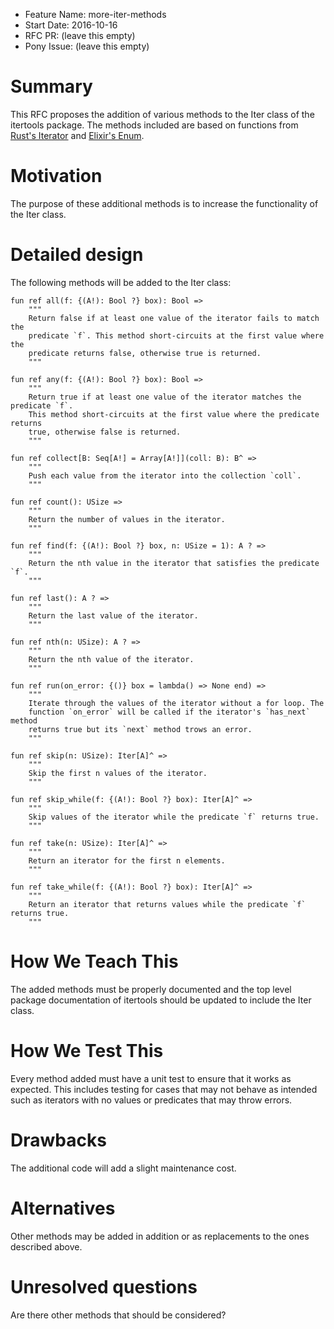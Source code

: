 - Feature Name: more-iter-methods
- Start Date: 2016-10-16
- RFC PR: (leave this empty)
- Pony Issue: (leave this empty)

# Summary

This RFC proposes the addition of various methods to the Iter class of the itertools package. The methods included are based on functions from [Rust's Iterator](https://doc.rust-lang.org/std/iter/trait.Iterator.html) and [Elixir's Enum](http://elixir-lang.org/docs/stable/elixir/Enum.html).

# Motivation

The purpose of these additional methods is to increase the functionality of the Iter class.

# Detailed design

The following methods will be added to the Iter class:
```pony
fun ref all(f: {(A!): Bool ?} box): Bool =>
    """
    Return false if at least one value of the iterator fails to match the
    predicate `f`. This method short-circuits at the first value where the
    predicate returns false, otherwise true is returned.
    """

fun ref any(f: {(A!): Bool ?} box): Bool =>
    """
    Return true if at least one value of the iterator matches the predicate `f`.
    This method short-circuits at the first value where the predicate returns
    true, otherwise false is returned.
    """

fun ref collect[B: Seq[A!] = Array[A!]](coll: B): B^ =>
    """
    Push each value from the iterator into the collection `coll`.
    """

fun ref count(): USize =>
    """
    Return the number of values in the iterator.
    """

fun ref find(f: {(A!): Bool ?} box, n: USize = 1): A ? =>
    """
    Return the nth value in the iterator that satisfies the predicate `f`.
    """

fun ref last(): A ? =>
    """
    Return the last value of the iterator.
    """

fun ref nth(n: USize): A ? =>
    """
    Return the nth value of the iterator.
    """

fun ref run(on_error: {()} box = lambda() => None end) =>
    """
    Iterate through the values of the iterator without a for loop. The
    function `on_error` will be called if the iterator's `has_next` method
    returns true but its `next` method trows an error. 
    """

fun ref skip(n: USize): Iter[A]^ =>
    """
    Skip the first n values of the iterator.
    """

fun ref skip_while(f: {(A!): Bool ?} box): Iter[A]^ =>
    """
    Skip values of the iterator while the predicate `f` returns true.
    """

fun ref take(n: USize): Iter[A]^ =>
    """
    Return an iterator for the first n elements.
    """

fun ref take_while(f: {(A!): Bool ?} box): Iter[A]^ =>
    """
    Return an iterator that returns values while the predicate `f` returns true.
    """

```

# How We Teach This

The added methods must be properly documented and the top level package documentation of itertools should be updated to include the Iter class.

# How We Test This

Every method added must have a unit test to ensure that it works as expected. This includes testing for cases that may not behave as intended such as iterators with no values or predicates that may throw errors.

# Drawbacks

The additional code will add a slight maintenance cost.

# Alternatives

Other methods may be added in addition or as replacements to the ones described above.

# Unresolved questions

Are there other methods that should be considered?

